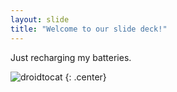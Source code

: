 ```yaml
---
layout: slide
title: "Welcome to our slide deck!"
---
```


Just recharging my batteries.

![droidtocat](https://octodex.github.com/images/droidtocat.png)
{: .center}
